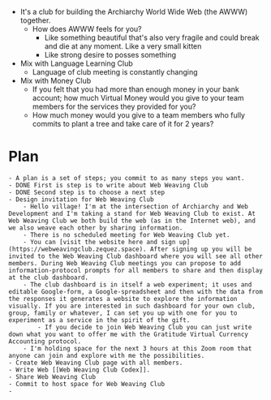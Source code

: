 - It's a club for building the Archiarchy World Wide Web (the AWWW) together.
	- How does AWWW feels for you?
		- Like something beautiful that's also very fragile and could break and die at any moment. Like a very small kitten
		- Like strong desire to posses something
- Mix with Language Learning Club
	- Language of club meeting is constantly changing
- Mix with Money Club
	- If you felt that you had more than enough money in your bank account; how much Virtual Money would you give to your team members for the services they provided for you?
	- How much money would you give to a team members who fully commits to plant a tree and take care of it for 2 years?
# Plan
	- A plan is a set of steps; you commit to as many steps you want.
	- DONE First is step is to write about Web Weaving Club
	- DONE Second step is to choose a next step
	- Design invitation for Web Weaving Club
		- Hello village! I'm at the intersection of Archiarchy and Web Development and I'm taking a stand for Web Weaving Club to exist. At Web Weaving Club we both build the web (as in the Internet web), and we also weave each other by sharing information.
		- There is no scheduled meeting for Web Weaving Club yet.
		- You can [visit the website here and sign up](https://webweavingclub.zequez.space). After signing up you will be invited to the Web Weaving Club dashboard where you will see all other members. During Web Weaving Club meetings you can propose to add information-protocol prompts for all members to share and then display at the club dashboard.
		- The club dashboard is in itself a web experiment; it uses and editable Google-form, a Google-spreadsheet and then with the data from the responses it generates a website to explore the information visually. If you are interested in such dashboard for your own club, group, family or whatever, I can set you up with one for you to experiment as a service in the spirit of the gift.
			- If you decide to join Web Weaving Club you can just write down what you want to offer me with the Gratitude Virtual Currency Accounting protocol.
		- I'm holding space for the next 3 hours at this Zoom room that anyone can join and explore with me the possibilities.
	- Create Web Weaving Club page with all members.
	- Write Web [[Web Weaving Club Codex]].
	- Share Web Weaving Club
	- Commit to host space for Web Weaving Club
	-